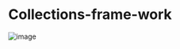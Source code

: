 # Collections-frame-work

![image](https://user-images.githubusercontent.com/69232753/124411108-86ee4980-dd69-11eb-8477-af9bf9bd1c67.png)
